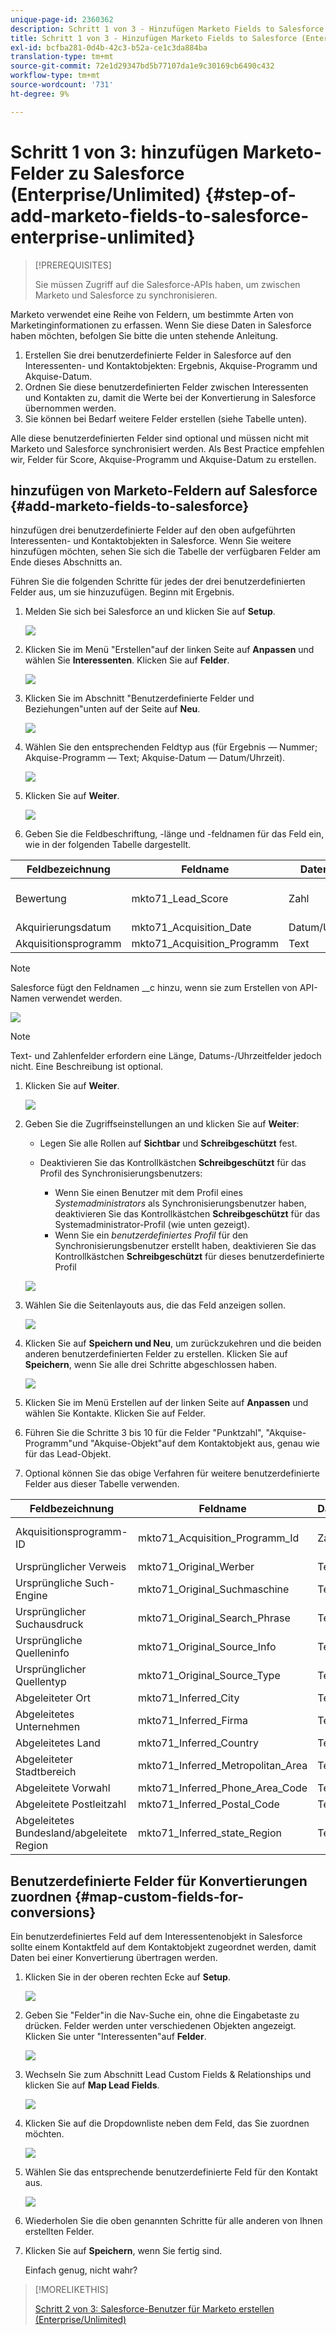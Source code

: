 ```yaml
---
unique-page-id: 2360362
description: Schritt 1 von 3 - Hinzufügen Marketo Fields to Salesforce (Enterprise/Unlimited) - Marketo Docs - Produktdokumentation
title: Schritt 1 von 3 - Hinzufügen Marketo Fields to Salesforce (Enterprise/Unlimited)
exl-id: bcfba281-0d4b-42c3-b52a-ce1c3da884ba
translation-type: tm+mt
source-git-commit: 72e1d29347bd5b77107da1e9c30169cb6490c432
workflow-type: tm+mt
source-wordcount: '731'
ht-degree: 9%

---
```


# Schritt 1 von 3: hinzufügen Marketo-Felder zu Salesforce (Enterprise/Unlimited) {#step-of-add-marketo-fields-to-salesforce-enterprise-unlimited}

>[!PREREQUISITES]
>
>Sie müssen Zugriff auf die Salesforce-APIs haben, um zwischen Marketo und Salesforce zu synchronisieren.

Marketo verwendet eine Reihe von Feldern, um bestimmte Arten von Marketinginformationen zu erfassen. Wenn Sie diese Daten in Salesforce haben möchten, befolgen Sie bitte die unten stehende Anleitung.

1. Erstellen Sie drei benutzerdefinierte Felder in Salesforce auf den Interessenten- und Kontaktobjekten: Ergebnis, Akquise-Programm und Akquise-Datum.
1. Ordnen Sie diese benutzerdefinierten Felder zwischen Interessenten und Kontakten zu, damit die Werte bei der Konvertierung in Salesforce übernommen werden.
1. Sie können bei Bedarf weitere Felder erstellen (siehe Tabelle unten).

Alle diese benutzerdefinierten Felder sind optional und müssen nicht mit Marketo und Salesforce synchronisiert werden. Als Best Practice empfehlen wir, Felder für Score, Akquise-Programm und Akquise-Datum zu erstellen.

## hinzufügen von Marketo-Feldern auf Salesforce {#add-marketo-fields-to-salesforce}

hinzufügen drei benutzerdefinierte Felder auf den oben aufgeführten Interessenten- und Kontaktobjekten in Salesforce. Wenn Sie weitere hinzufügen möchten, sehen Sie sich die Tabelle der verfügbaren Felder am Ende dieses Abschnitts an.

Führen Sie die folgenden Schritte für jedes der drei benutzerdefinierten Felder aus, um sie hinzuzufügen. Beginn mit Ergebnis.

1. Melden Sie sich bei Salesforce an und klicken Sie auf **Setup**.

   ![](assets/image2016-5-23-13-3a15-3a21.png)

1. Klicken Sie im Menü &quot;Erstellen&quot;auf der linken Seite auf **Anpassen** und wählen Sie **Interessenten**. Klicken Sie auf **Felder**.

   ![](assets/image2016-5-23-13-3a20-3a5.png)

1. Klicken Sie im Abschnitt &quot;Benutzerdefinierte Felder und Beziehungen&quot;unten auf der Seite auf **Neu**.

   ![](assets/image2016-5-26-14-3a41-3a40.png)

1. Wählen Sie den entsprechenden Feldtyp aus (für Ergebnis — Nummer; Akquise-Programm — Text; Akquise-Datum — Datum/Uhrzeit).

   ![](assets/choose-field-type-2-hand.png)

1. Klicken Sie auf **Weiter**.

   ![](assets/image2016-5-26-14-3a51-3a14.png)

1. Geben Sie die Feldbeschriftung, -länge und -feldnamen für das Feld ein, wie in der folgenden Tabelle dargestellt.

<table> 
 <thead> 
  <tr> 
   <th> 
    <div>
      Feldbezeichnung 
    </div></th> 
   <th> 
    <div>
      Feldname 
    </div></th> 
   <th> 
    <div>
      Datentyp 
    </div></th> 
   <th> 
    <div>
      Feldattribute 
    </div></th> 
  </tr> 
 </thead> 
 <tbody> 
  <tr> 
   <td>Bewertung</td> 
   <td>mkto71_Lead_Score</td> 
   <td>Zahl</td> 
   <td>Länge 10<br>Dezimalstellen 0 </td> 
  </tr> 
  <tr> 
   <td>Akquirierungsdatum</td> 
   <td>mkto71_Acquisition_Date</td> 
   <td>Datum/Uhrzeit</td> 
   <td> </td> 
  </tr> 
  <tr> 
   <td>Akquisitionsprogramm</td> 
   <td>mkto71_Acquisition_Programm</td> 
   <td>Text</td> 
   <td>Länge 255</td> 
  </tr> 
 </tbody> 
</table>

>[!NOTE]
>
>Salesforce fügt den Feldnamen __c hinzu, wenn sie zum Erstellen von API-Namen verwendet werden.

![](assets/image2016-5-26-14-3a55-3a33.png)

>[!NOTE]
>
>Text- und Zahlenfelder erfordern eine Länge, Datums-/Uhrzeitfelder jedoch nicht. Eine Beschreibung ist optional.

1. Klicken Sie auf **Weiter**.

   ![](assets/image2016-5-23-14-3a50-3a5.png)

1. Geben Sie die Zugriffseinstellungen an und klicken Sie auf **Weiter**:

   * Legen Sie alle Rollen auf **Sichtbar** und **Schreibgeschützt** fest.

   * Deaktivieren Sie das Kontrollkästchen **Schreibgeschützt** für das Profil des Synchronisierungsbenutzers:

      * Wenn Sie einen Benutzer mit dem Profil eines _Systemadministrators_ als Synchronisierungsbenutzer haben, deaktivieren Sie das Kontrollkästchen **Schreibgeschützt** für das Systemadministrator-Profil (wie unten gezeigt).
      * Wenn Sie ein _benutzerdefiniertes Profil_ für den Synchronisierungsbenutzer erstellt haben, deaktivieren Sie das Kontrollkästchen **Schreibgeschützt** für dieses benutzerdefinierte Profil

   ![](assets/image2016-6-30-9-3a25-3a4.png)

1. Wählen Sie die Seitenlayouts aus, die das Feld anzeigen sollen.

   ![](assets/image2016-5-26-15-3a14-3a45.png)

1. Klicken Sie auf **Speichern und Neu**, um zurückzukehren und die beiden anderen benutzerdefinierten Felder zu erstellen. Klicken Sie auf **Speichern**, wenn Sie alle drei Schritte abgeschlossen haben.

   ![](assets/image2016-5-23-15-3a8-3a43.png)

1. Klicken Sie im Menü Erstellen auf der linken Seite auf **Anpassen** und wählen Sie Kontakte. Klicken Sie auf Felder.
1. Führen Sie die Schritte 3 bis 10 für die Felder &quot;Punktzahl&quot;, &quot;Akquise-Programm&quot;und &quot;Akquise-Objekt&quot;auf dem Kontaktobjekt aus, genau wie für das Lead-Objekt.
1. Optional können Sie das obige Verfahren für weitere benutzerdefinierte Felder aus dieser Tabelle verwenden.

<table> 
 <thead> 
  <tr> 
   <th> 
    <div>
      Feldbezeichnung 
    </div></th> 
   <th> 
    <div>
      Feldname 
    </div></th> 
   <th> 
    <div>
      Datentyp 
    </div></th> 
   <th> 
    <div>
      Feldattribute 
    </div></th> 
  </tr> 
 </thead> 
 <tbody> 
  <tr> 
   <td>Akquisitionsprogramm-ID</td> 
   <td>mkto71_Acquisition_Programm_Id</td> 
   <td>Zahl</td> 
   <td>Länge 18<br>Dezimalstellen 0 </td> 
  </tr> 
  <tr> 
   <td>Ursprünglicher Verweis</td> 
   <td>mkto71_Original_Werber</td> 
   <td>Text</td> 
   <td>Länge 255</td> 
  </tr> 
  <tr> 
   <td>Ursprüngliche Such-Engine</td> 
   <td>mkto71_Original_Suchmaschine</td> 
   <td>Text</td> 
   <td>Länge 255</td> 
  </tr> 
  <tr> 
   <td>Ursprünglicher Suchausdruck</td> 
   <td>mkto71_Original_Search_Phrase</td> 
   <td>Text</td> 
   <td>Länge 255</td> 
  </tr> 
  <tr> 
   <td>Ursprüngliche Quelleninfo</td> 
   <td>mkto71_Original_Source_Info</td> 
   <td>Text</td> 
   <td>Länge 255</td> 
  </tr> 
  <tr> 
   <td>Ursprünglicher Quellentyp</td> 
   <td>mkto71_Original_Source_Type</td> 
   <td>Text</td> 
   <td>Länge 255</td> 
  </tr> 
  <tr> 
   <td>Abgeleiteter Ort</td> 
   <td>mkto71_Inferred_City</td> 
   <td>Text</td> 
   <td>Länge 255</td> 
  </tr> 
  <tr> 
   <td>Abgeleitetes Unternehmen</td> 
   <td>mkto71_Inferred_Firma</td> 
   <td>Text</td> 
   <td>Länge 255</td> 
  </tr> 
  <tr> 
   <td>Abgeleitetes Land</td> 
   <td>mkto71_Inferred_Country</td> 
   <td>Text</td> 
   <td>Länge 255</td> 
  </tr> 
  <tr> 
   <td>Abgeleiteter Stadtbereich</td> 
   <td>mkto71_Inferred_Metropolitan_Area</td> 
   <td>Text</td> 
   <td>Länge 255</td> 
  </tr> 
  <tr> 
   <td>Abgeleitete Vorwahl</td> 
   <td>mkto71_Inferred_Phone_Area_Code</td> 
   <td>Text</td> 
   <td>Länge 255</td> 
  </tr> 
  <tr> 
   <td>Abgeleitete Postleitzahl</td> 
   <td>mkto71_Inferred_Postal_Code</td> 
   <td>Text</td> 
   <td>Länge 255</td> 
  </tr> 
  <tr> 
   <td>Abgeleitetes Bundesland/abgeleitete Region</td> 
   <td>mkto71_Inferred_state_Region</td> 
   <td>Text</td> 
   <td>Länge 255</td> 
  </tr> 
 </tbody> 
</table>

## Benutzerdefinierte Felder für Konvertierungen zuordnen {#map-custom-fields-for-conversions}

Ein benutzerdefiniertes Feld auf dem Interessentenobjekt in Salesforce sollte einem Kontaktfeld auf dem Kontaktobjekt zugeordnet werden, damit Daten bei einer Konvertierung übertragen werden.

1. Klicken Sie in der oberen rechten Ecke auf **Setup**.

   ![](assets/image2016-5-26-16-3a34-3a0.png)

1. Geben Sie &quot;Felder&quot;in die Nav-Suche ein, ohne die Eingabetaste zu drücken. Felder werden unter verschiedenen Objekten angezeigt. Klicken Sie unter &quot;Interessenten&quot;auf **Felder**.

   ![](assets/image2016-5-26-16-3a36-3a32.png)

1. Wechseln Sie zum Abschnitt Lead Custom Fields &amp; Relationships und klicken Sie auf **Map Lead Fields**.

   ![](assets/image2016-5-26-16-3a39-3a29.png)

1. Klicken Sie auf die Dropdownliste neben dem Feld, das Sie zuordnen möchten.

   ![](assets/image2016-5-26-16-3a49-3a53.png)

1. Wählen Sie das entsprechende benutzerdefinierte Feld für den Kontakt aus.

   ![](assets/image2016-5-26-16-3a56-3a23.png)

1. Wiederholen Sie die oben genannten Schritte für alle anderen von Ihnen erstellten Felder.

1. Klicken Sie auf **Speichern**, wenn Sie fertig sind.

   Einfach genug, nicht wahr?

>[!MORELIKETHIS]
>
>[Schritt 2 von 3: Salesforce-Benutzer für Marketo erstellen (Enterprise/Unlimited)](/help/marketo/product-docs/crm-sync/salesforce-sync/setup/enterprise-unlimited-edition/step-2-of-3-create-a-salesforce-user-for-marketo-enterprise-unlimited.md)
